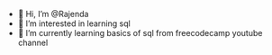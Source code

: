 - 👋 Hi, I’m @Rajenda
- 👀 I’m interested in learning sql
- 🌱 I’m currently learning basics of sql from freecodecamp youtube channel

<!---
Rajendra is a ✨ special ✨ repository because its `README.md` (this file) appears on your GitHub profile.
You can click the Preview link to take a look at your changes.
--->

